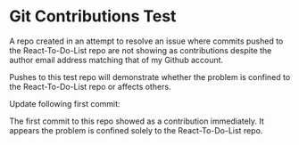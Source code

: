 # Git Contributions Test

A repo created in an attempt to resolve an issue where commits pushed to the React-To-Do-List repo are not showing as contributions despite the author email address matching that of my Github account.

Pushes to this test repo will demonstrate whether the problem is confined to the React-To-Do-List repo or affects others.

Update following first commit:

The first commit to this repo showed as a contribution immediately. It appears the problem is confined solely to the React-To-Do-List repo.
